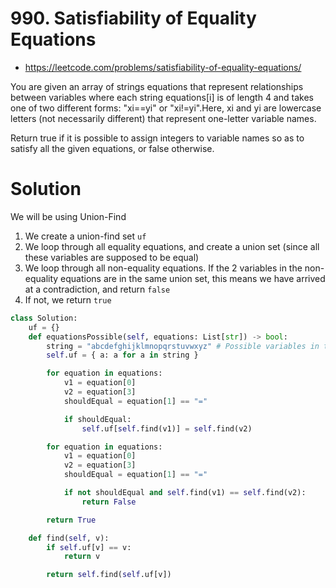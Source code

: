 # 990. Satisfiability of Equality Equations

- https://leetcode.com/problems/satisfiability-of-equality-equations/

You are given an array of strings equations that represent relationships between variables where each string equations[i] is of length 4 and takes one of two different forms: "xi==yi" or "xi!=yi".Here, xi and yi are lowercase letters (not necessarily different) that represent one-letter variable names.

Return true if it is possible to assign integers to variable names so as to satisfy all the given equations, or false otherwise.

# Solution

We will be using Union-Find

1. We create a union-find set `uf`
2. We loop through all equality equations, and create a union set (since all these variables are supposed to be equal)
3. We loop through all non-equality equations. If the 2 variables in the non-equality equations are in the same union set, this means we have arrived at a contradiction, and return `false`
4. If not, we return `true`

```python
class Solution:
    uf = {}
    def equationsPossible(self, equations: List[str]) -> bool:
        string = "abcdefghijklmnopqrstuvwxyz" # Possible variables in the equations
        self.uf = { a: a for a in string }

        for equation in equations:
            v1 = equation[0]
            v2 = equation[3]
            shouldEqual = equation[1] == "="

            if shouldEqual:
                self.uf[self.find(v1)] = self.find(v2)

        for equation in equations:
            v1 = equation[0]
            v2 = equation[3]
            shouldEqual = equation[1] == "="

            if not shouldEqual and self.find(v1) == self.find(v2):
                return False

        return True

    def find(self, v):
        if self.uf[v] == v:
            return v

        return self.find(self.uf[v])
```
